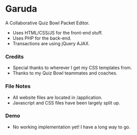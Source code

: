 Garuda
=============
A Collaborative Quiz Bowl Packet Editor.

- Uses HTML/CSS/JS for the front-end stuff.
- Uses PHP for the back-end.
- Transactions are using jQuery AJAX.

### Credits
- Special thanks to wherever I get my CSS templates from.
- Thanks to my Quiz Bowl teammates and coaches.

### File Notes
- All website files are located in /application.
- Javascript and CSS files have been largely split up.

### Demo

- No working implementation yet! I have a long way to go.
